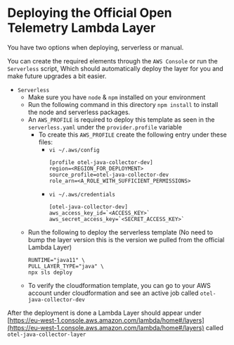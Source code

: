 # Deploying the Official Open Telemetry Lambda Layer

You have two options when deploying, serverless or manual.

You can create the required elements through the `AWS Console` or
run the `Serverless` script, Which should automatically deploy the layer for you and make future upgrades a bit easier.

- `Serverless`
    - Make sure you have `node` & `npm` installed on your environment
    - Run the following command in this directory `npm install` to install the node and serverless packages.
    - An `AWS_PROFILE` is required to deploy this template as seen in the `serverless.yaml` under the `provider.profile` variable
        - To create this `AWS_PROFILE` create the following entry under these files:
            - `vi ~/.aws/config`
              ```
              [profile otel-java-collector-dev]
              region=<REGION_FOR_DEPLOYMENT>
              source_profile=otel-java-collector-dev
              role_arn=<A_ROLE_WITH_SUFFICIENT_PERMISSIONS>
              ```
            - `vi ~/.aws/credentials`
              ```
              [otel-java-collector-dev]
              aws_access_key_id=`<ACCESS_KEY>`
              aws_secret_access_key=`<SECRET_ACCESS_KEY>`
              ```
    - Run the following to deploy the serverless template (No need to bump the layer version this is the version we pulled from the official Lambda Layer)
      ```
      RUNTIME="java11" \
      PULL_LAYER_TYPE="java" \
      npx sls deploy
      ```
    - To verify the cloudformation template, you can go to your AWS account under cloudformation and see an active job called `otel-java-collector-dev`

After the deployment is done a Lambda Layer should appear under [https://eu-west-1.console.aws.amazon.com/lambda/home#/layers](https://eu-west-1.console.aws.amazon.com/lambda/home#/layers) called `otel-java-collector-layer`




